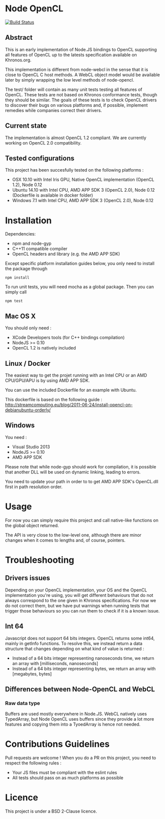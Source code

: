 # Node OpenCL
 
[![Build Status](http://pub-ci.ioweb.fr/api/badge/github.com/ioweb-fr/node-opencl/status.svg?branch=master)](http://pub-ci.ioweb.fr/github.com/ioweb-fr/node-opencl)

## Abstract

This is an early implementation of Node.JS bindings to OpenCL supporting all features of OpenCL up to the latests specification available on Khronos.org.

This implementation is different from node-webcl in the sense that it is close to OpenCL C host methods. A WebCL object model would be available later by simply wrapping the low level methods of node-opencl.

The test/ folder will contain as many unit tests testing all features of OpenCL. These tests are not based on Khronos conformance tests, though they should be similar. The goals of these tests is to check OpenCL drivers to discover their bugs on various platforms and, if possible, implement remedies while companies correct their drivers.

## Current state

The implementation is almost OpenCL 1.2 compliant. We are currently working on OpenCL 2.0 compatibility.

## Tested configurations

This project has been succesfully tested on the following platforms  :

- OSX 10.10 with Intel Iris GPU, Native OpenCL implementation (OpenCL 1.2), Node 0.12
- Ubuntu 14.10 with Intel CPU, AMD APP SDK 3 (OpenCL 2.0), Node 0.12 (Dockerfile is available in docker folder)
- Windows 7.1 with Intel CPU, AMD APP SDK 3 (OpenCL 2.0), Node 0.12


# Installation

Dependencies:
- npm and node-gyp
- C++11 compatible compiler
- OpenCL headers and library (e.g. the AMD APP SDK)

Except specific platform installation guides below, you only need to install the package through

```npm install```

To run unit tests, you will need mocha as a global package. Then you can simply call 

```npm test```

## Mac OS X

You should only need : 

- XCode Developers tools (for C++ bindings compilation)
- NodeJS >= 0.10
- OpenCL 1.2 is natively included

## Linux / Docker 

The easiest way to get the projet running with an Intel CPU or an AMD CPU/GPU/APU is by using AMD APP SDK.

You can use the included Dockerfile for an example with Ubuntu. 

This dockerfile is based on the following guide : http://streamcomputing.eu/blog/2011-06-24/install-opencl-on-debianubuntu-orderly/

## Windows

You need : 

- Visual Studio 2013
- NodeJS >= 0.10
- AMD APP SDK

Please note that while node-gyp should work for compilation, it is possible that another DLL will be used on dynamic linking, leading to errors.

You need to update your path in order to to get AMD APP SDK's OpenCL.dll first in path resolution order.

# Usage

For now you can simply require this project and call native-like functions on the global object returned. 

The API is very close to the low-level one, although there are minor changes when it comes to lengths and, of course, pointers.

# Troubleshooting

## Drivers issues

Depending on your OpenCL implementation, your OS and the OpenCL implementation you're using, you will get different behaviours that do not 
always correspond to the one given in Khronos specifications. For now we do not correct them, but we have put warnings when running tests that trigger
those behaviours so you can run them to check if it is a known issue. 

## Int 64

Javascript does not support 64 bits integers. OpenCL returns some int64, mainly in getInfo functions. To resolve this, we instead return a data structure
that changes depending on what kind of value is returned : 

- Instead of a 64 bits integer representing nanoseconds time, we return an array with [milliseconds, nanoseconds]
- Instead of a 64 bits integer representing bytes, we return an array with [megabytes, bytes]

## Differences between Node-OpenCL and WebCL

### Raw data type

Buffers are used mostly everywhere in Node.JS. WebCL natively uses TypedArray, but Node OpenCL uses buffers since
they provide a lot more features and copying them into a TyoedArray is hence not needed.

# Contributions Guidelines

Pull requests are welcome ! When you do a PR on this project, you need to respect the following rules : 

- Your JS files must be compliant with the eslint rules
- All tests should pass on as much platforms as possible

# Licence

This project is under a BSD 2-Clause licence.
